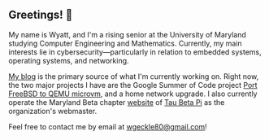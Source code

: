 ## Greetings! 👋

My name is Wyatt, and I'm a rising senior at the University of Maryland
studying Computer Engineering and Mathematics. Currently, my main interests lie
in cybersecurity—particularly in relation to embedded systems, operating
systems, and networking.

[My blog](https://wgeckle80.github.io/blog/) is the primary source of what I'm
currently working on. Right now, the two major projects I have are the Google
Summer of Code project
[Port FreeBSD to QEMU microvm](https://wiki.freebsd.org/SummerOfCode2025Projects/PortFreeBSDToQEMUMicrovm),
and a home network upgrade. I also currently operate the Maryland Beta chapter
[website](https://www.tbpmdbeta.org/) of [Tau Beta Pi](https://www.tbp.org/)
as the organization's webmaster.

Feel free to contact me by email at <wgeckle80@gmail.com>!
